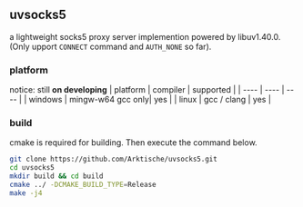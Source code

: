 ## uvsocks5
a lightweight socks5 proxy server implemention powered by libuv1.40.0. (Only upport `CONNECT` command and `AUTH_NONE` so far).
### platform
notice: still **on developing**
|  platform   | compiler  | supported |
|  ----  | ----  | ---- |
| windows  | mingw-w64 gcc only| yes |
| linux  | gcc / clang | yes |
### build
cmake is required for building. Then execute the command below.
```bash
git clone https://github.com/Arktische/uvsocks5.git
cd uvsocks5
mkdir build && cd build
cmake ../ -DCMAKE_BUILD_TYPE=Release
make -j4
```